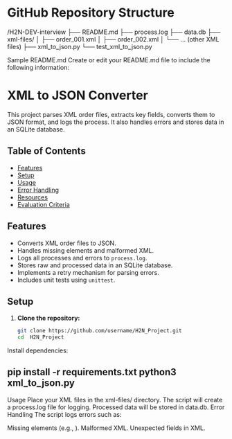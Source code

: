 GitHub Repository Structure
===========================
/H2N-DEV-interview
├── README.md
├── process.log
├── data.db
├── xml-files/
│   ├── order_001.xml
│   ├── order_002.xml
│   └── ... (other XML files)
├── xml_to_json.py
└── test_xml_to_json.py


Sample README.md
Create or edit your README.md file to include the following information:

# XML to JSON Converter

This project parses XML order files, extracts key fields, converts them to JSON format, and logs the process. It also handles errors and stores data in an SQLite database.

## Table of Contents
- [Features](#features)
- [Setup](#setup)
- [Usage](#usage)
- [Error Handling](#error-handling)
- [Resources](#resources)
- [Evaluation Criteria](#evaluation-criteria)

## Features
- Converts XML order files to JSON.
- Handles missing elements and malformed XML.
- Logs all processes and errors to `process.log`.
- Stores raw and processed data in an SQLite database.
- Implements a retry mechanism for parsing errors.
- Includes unit tests using `unittest`.

## Setup
1. **Clone the repository:**
   ```bash
   git clone https://github.com/username/H2N_Project.git
   cd  H2N_Project

Install dependencies:

pip install -r requirements.txt
python3 xml_to_json.py
---------------------------------------
Usage
Place your XML files in the xml-files/ directory.
The script will create a process.log file for logging.
Processed data will be stored in data.db.
Error Handling
The script logs errors such as:

Missing elements (e.g., <Customer>).
Malformed XML.
Unexpected fields in XML.

